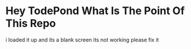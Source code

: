 # Hey TodePond What Is The Point Of This Repo

i loaded it up and its a blank screen its not working please fix it
